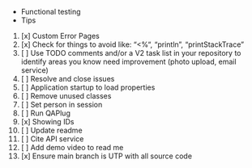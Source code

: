 - Functional testing
- Tips

1. [x] Custom Error Pages
2. [x] Check for things to avoid like: “&lt;%“, “println”, “printStackTrace”
3. [ ] Use TODO comments and\/or a V2 task list in your repository to identify areas you know need improvement (photo upload, email service)
4. [ ] Resolve and close issues
5. [ ] Application startup to load properties
6. [ ] Remove unused classes
7. [ ] Set person in session
8. [ ] Run QAPlug
9. [x] Showing IDs
10. [ ] Update readme
11. [ ] Cite API service
12. [ ] Add demo video to read me
13. [x] Ensure main branch is UTP with all source code
